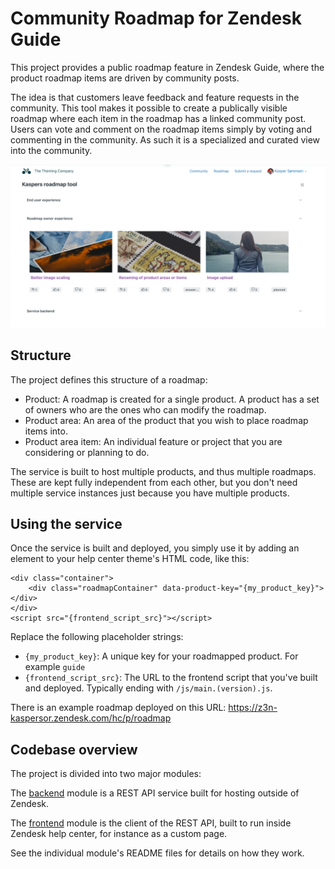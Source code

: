 # Community Roadmap for Zendesk Guide

This project provides a public roadmap feature in Zendesk Guide, where the product roadmap items are driven by community posts.

The idea is that customers leave feedback and feature requests in the community. This tool makes it possible to create a publically visible roadmap where each item in the roadmap has a linked community post. Users can vote and comment on the roadmap items simply by voting and commenting in the community. As such it is a specialized and curated view into the community.

![Screenshot of a roadmap created with this tool](screenshot.png "Screenshot")

## Structure

The project defines this structure of a roadmap:

* Product: A roadmap is created for a single product. A product has a set of owners who are the ones who can modify the roadmap.
* Product area: An area of the product that you wish to place roadmap items into.
* Product area item: An individual feature or project that you are considering or planning to do.

The service is built to host multiple products, and thus multiple roadmaps. These are kept fully independent from each other, but you don't need multiple service instances just because you have multiple products.

## Using the service

Once the service is built and deployed, you simply use it by adding an element to your help center theme's HTML code, like this:

```
<div class="container">
	<div class="roadmapContainer" data-product-key="{my_product_key}"></div>
</div>
<script src="{frontend_script_src}"></script>
```

Replace the following placeholder strings:

* `{my_product_key}`: A unique key for your roadmapped product. For example `guide`
* `{frontend_script_src}`: The URL to the frontend script that you've built and deployed. Typically ending with `/js/main.(version).js`.

There is an example roadmap deployed on this URL: https://z3n-kaspersor.zendesk.com/hc/p/roadmap

## Codebase overview

The project is divided into two major modules:

The [backend](backend/README.md) module is a REST API service built for hosting outside of Zendesk.

The [frontend](frontend/README.md) module is the client of the REST API, built to run inside Zendesk help center, for instance as a custom page.

See the individual module's README files for details on how they work.
